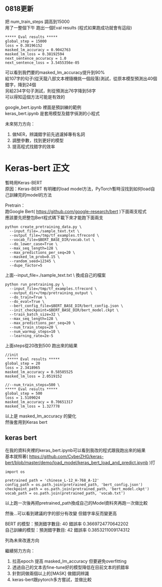 ## 0818更新

把 num_train_steps 調高到15000  
用了一整個下午
跑出一個Eval results (程式如果跑成功就會有這段)

```shell
***** Eval results *****
global_step = 15000
loss = 0.38196152
masked_lm_accuracy = 0.9042763
masked_lm_loss = 0.38192594
next_sentence_accuracy = 1.0
next_sentence_loss = 3.5455356e-05
```
可以看到我們要的masked_lm_accuracy提升到90%  
給107字的句子(從天龍八部文本裡隨機挑一個段落)測試，從原本模型預測出40個錯字，降到24個   
另給234字句子測試，則從預測出76字降到58字  
可以得知這個方法可能是有效的

google_bert.ipynb 裡面是預訓練的範例  
keras_bert.ipynb 是套用模型及錯字偵測的小程式

未來努力方向：
1. 做NER，辨識錯字前先過濾掉專有名詞
2. 調整參數，找到更好的模型
3. 提高程式找錯字的效率

# Keras-bert 正文

暫時用Keras-BERT  
原因：Keras-BERT 有明確的load model方法，PyTorch暫時沒找到如何load自己訓練完的model的方法

Pretrain：   
跑Google Bert( https://github.com/google-research/bert )下面兩支程式   
應該要先把整包Bert程式碼下載下來才能跑下面兩支

```shell
python create_pretraining_data.py \
  --input_file=./sample_text.txt \
  --output_file=/tmp/tf_examples.tfrecord \
  --vocab_file=$BERT_BASE_DIR/vocab.txt \
  --do_lower_case=True \
  --max_seq_length=128 \
  --max_predictions_per_seq=20 \
  --masked_lm_prob=0.15 \
  --random_seed=12345 \
  --dupe_factor=5
```

上面--input_file=./sample_text.txt \ 換成自己的檔案

```shell
python run_pretraining.py \
  --input_file=/tmp/tf_examples.tfrecord \
  --output_dir=/tmp/pretraining_output \
  --do_train=True \
  --do_eval=True \
  --bert_config_file=$BERT_BASE_DIR/bert_config.json \
  --init_checkpoint=$BERT_BASE_DIR/bert_model.ckpt \
  --train_batch_size=32 \
  --max_seq_length=128 \
  --max_predictions_per_seq=20 \
  --num_train_steps=20 \
  --num_warmup_steps=10 \
  --learning_rate=2e-5
```

上面steps從20改到500 跑出來的結果

```shell
//init
 ***** Eval results *****
global_step = 20
loss = 2.3418965
masked_lm_accuracy = 0.58585525
masked_lm_loss = 2.0519152

//--num_train_steps=500 \
***** Eval results *****
global_step = 500
loss = 1.5109024
masked_lm_accuracy = 0.70651317
masked_lm_loss = 1.327778
```

以上是 masked_lm_accuracy 的變化  
然後套用到Keras bert

## keras bert

在我的資料夾裡的keras_bert.ipynb可以看到我改的程式跟我跑出來的結果  
基本就照著( https://github.com/CyberZHG/keras-bert/blob/master/demo/load_model/keras_bert_load_and_predict.ipynb )打

```shell
import os

pretrained_path = 'chinese_L-12_H-768_A-12'
config_path = os.path.join(pretrained_path, 'bert_config.json')
checkpoint_path = os.path.join(pretrained_path, 'bert_model.ckpt')
vocab_path = os.path.join(pretrained_path, 'vocab.txt')

```
以上跑一次後再把pretrained_path換成自己的Model資料夾再跑一次做比較

然後...可以看到建議的字的部分有改變
但錯字率反而變更高

BERT 的模型：預測錯字數目: 40 錯誤率 0.3669724770642202  
自己訓練的模型：預測錯字數目: 42 錯誤率 0.3853211009174312

列為未來改進方向

繼續努力方向：

1. 拉高epoch 提高 masked_lm_accuracy 但要避免overfitting
2. 透過自己的文本去fine-tune好的模型降低在目前文本的抓錯率
3. 針對詞做兩個以上的[MASK] 做錯詞辨識
4. keras-bert跟pytorch多方嘗試，並做比較
